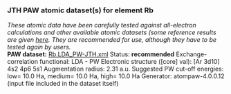 ### JTH PAW atomic dataset(s) for element Rb
  
_These atomic data have been carefully tested against all-electron calculations and other available atomic datasets (some reference results are given [here](https://www.abinit.org/Files/JTH-benchmark-1.1.pdf)._
_They are recommended for use, although they have to be tested again by users._
<br>
**PAW dataset:** [Rb.LDA_PW-JTH.xml](https://github.com/abinit/paw_jth_datasets/pseudos/JTH-LDA-v1.1/Rb/Rb.LDA_PW-JTH.xml)
Status: **recommended**
Exchange-correlation functional: LDA - PW
Electronic structure ([core] val): [Ar 3d10] 4s2 4p6 5s1
Augmentation radius: 2.31 a.u.
Suggested PW cut-off energies: low= 10.0 Ha, medium= 10.0 Ha, high= 10.0 Ha
Generator: atompaw-4.0.0.12 (input file included in the dataset itself)

